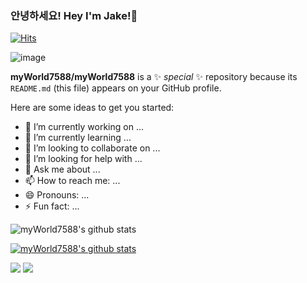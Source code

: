 ### 안녕하세요! Hey I'm Jake!👋
[![Hits](https://hits.seeyoufarm.com/api/count/incr/badge.svg?url=https%3A%2F%2Fgithub.com%2FmyWorld7588&count_bg=%2379C83D&title_bg=%23555555&icon=&icon_color=%23E7E7E7&title=hits&edge_flat=false)](https://hits.seeyoufarm.com)

![image](https://img.shields.io/badge/Gmail-D14836?style=for-the-badge&logo=gmail&logoColor=white)


**myWorld7588/myWorld7588** is a ✨ _special_ ✨ repository because its `README.md` (this file) appears on your GitHub profile.

Here are some ideas to get you started:

- 🔭 I’m currently working on ...
- 🌱 I’m currently learning ...
- 👯 I’m looking to collaborate on ...
- 🤔 I’m looking for help with ...
- 💬 Ask me about ...
- 📫 How to reach me: ...
- 😄 Pronouns: ...
- ⚡ Fun fact: ...

![myWorld7588's github stats](https://github-readme-stats.vercel.app/api?username=myWorld7588&show_icons=true)

[![myWorld7588's github stats](https://github-readme-stats.vercel.app/api/top-langs/?username=myWorld7588&show_icons=true&hide_border=true&title_color=004386&icon_color=004386&layout=compact)](https://github.com/myWorld7588)

<img src="https://img.shields.io/badge/Swift-F05138?style=for-the-badge&logo=Swift&logoColor=white">
<img src="https://img.shields.io/badge/Python-3776AB?style=for-the-badge&logo=Python&logoColor=white">
